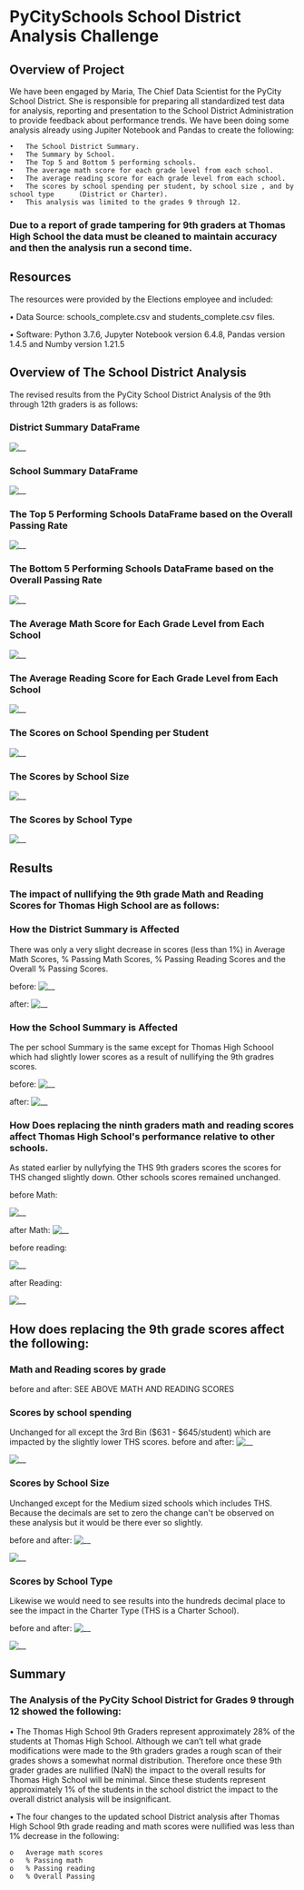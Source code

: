 # PyCitySchools School District Analysis Challenge

## Overview of Project

We have been engaged by Maria, The Chief Data Scientist for the PyCity School District.  She is responsible for preparing all standardized test data for analysis, reporting and presentation to the School District Administration to provide feedback about performance trends.  We have been doing some analysis already using Jupiter Notebook and Pandas to create the following:

	•	The School District Summary.
	•	The Summary by School.
	•	The Top 5 and Bottom 5 performing schools.
	•	The average math score for each grade level from each school.
	•	The average reading score for each grade level from each school.
	•	The scores by school spending per student, by school size , and by school type 		(District or Charter).
	•	This analysis was limited to the grades 9 through 12.
	
### Due to a report of grade tampering for 9th graders at Thomas High School the data must be cleaned to maintain accuracy and then the analysis run a second time.

## Resources
The resources were provided by the Elections employee and included:

•	Data Source: schools_complete.csv and students_complete.csv files.

•	Software: Python 3.7.6, Jupyter Notebook version 6.4.8, Pandas version 1.4.5 and Numby version 1.21.5

## Overview of The School District Analysis

The revised results from the PyCity School District Analysis of the 9th through 12th graders is as follows:

### District Summary DataFrame

![__](https://github.com/Johnnytoobadman/School_District_Analysis/blob/main/PNG%20Files/PyCity%20District%20Summary.png)

### School Summary DataFrame

![__](https://github.com/Johnnytoobadman/School_District_Analysis/blob/main/PNG%20Files/School%20Summary%20DataFrame.png)

### The Top 5 Performing Schools DataFrame based on the Overall Passing Rate

![__](https://github.com/Johnnytoobadman/School_District_Analysis/blob/main/PNG%20Files/Top%205%20Perfoming%20Schools.png)

### The Bottom 5 Performing Schools DataFrame based on the Overall Passing Rate

![__](https://github.com/Johnnytoobadman/School_District_Analysis/blob/main/PNG%20Files/Bottom%205%20Perfoming%20Schools.png)

### The Average Math Score for Each Grade Level from Each School

![__](https://github.com/Johnnytoobadman/School_District_Analysis/blob/main/PNG%20Files/Average%20Math%20Score%20by%20Grade.png)

### The Average Reading Score for Each Grade Level from Each School

![__](https://github.com/Johnnytoobadman/School_District_Analysis/blob/main/PNG%20Files/Average%20Reading%20Score%20by%20Grade.png)

### The Scores on School Spending per Student

![__](https://github.com/Johnnytoobadman/School_District_Analysis/blob/main/PNG%20Files/Scores%20on%20School%20Spending%20per%20Student.png)

### The Scores by School Size

![__](https://github.com/Johnnytoobadman/School_District_Analysis/blob/main/PNG%20Files/Scores%20by%20School%20Size.png)

### The Scores by School Type

![__](https://github.com/Johnnytoobadman/School_District_Analysis/blob/main/PNG%20Files/Scores%20by%20School%20Type.png)

## Results

### The impact of nullifying the 9th grade Math and Reading Scores for Thomas High School are as follows:

### How the District Summary is Affected
There was only a very slight decrease in scores (less than 1%) in Average Math Scores, % Passing Math Scores, % Passing Reading Scores and the Overall % Passing Scores.

before:
![__](https://github.com/Johnnytoobadman/School_District_Analysis/blob/main/PNG%20Files/District%20Analysis1.png)

after:
![__](https://github.com/Johnnytoobadman/School_District_Analysis/blob/main/PNG%20Files/PyCity%20District%20Summary.png)

### How the School Summary is Affected
The per school Summary is the same except for Thomas High Schoool which had slightly lower scores as a result of nullifying the 9th gradres scores.

before:
![__](https://github.com/Johnnytoobadman/School_District_Analysis/blob/main/PNG%20Files/Per%20School%20Analysis1.png)

after:
![__](https://github.com/Johnnytoobadman/School_District_Analysis/blob/main/PNG%20Files/School%20Summary%20DataFrame.png)

### How Does replacing the ninth graders math and reading scores affect Thomas High School's performance relative to other schools.
As stated earlier by nullyfying the THS 9th graders scores the scores for THS changed slightly down.  Other schools scores remained unchanged.

before Math:

![__](https://github.com/Johnnytoobadman/School_District_Analysis/blob/main/PNG%20Files/Math%20scores%20by%20grade1.png)

after Math:
![__](https://github.com/Johnnytoobadman/School_District_Analysis/blob/main/PNG%20Files/Average%20Math%20Score%20by%20Grade.png)



before reading:

![__](https://github.com/Johnnytoobadman/School_District_Analysis/blob/main/PNG%20Files/reading%20scores%20by%20grade1.png)

after Reading:

![__](https://github.com/Johnnytoobadman/School_District_Analysis/blob/main/PNG%20Files/Average%20Reading%20Score%20by%20Grade.png)

## How does replacing the 9th grade scores affect the following:

### Math and Reading scores by grade
before and after:
	SEE ABOVE MATH AND READING SCORES
	 
### Scores by school spending
Unchanged for all except the 3rd Bin ($631 - $645/student) which are impacted by the slightly lower THS scores.
before and after:
![__](https://github.com/Johnnytoobadman/School_District_Analysis/blob/main/PNG%20Files/Student%20spending%20by%20school1.png)
	 
![__](https://github.com/Johnnytoobadman/School_District_Analysis/blob/main/PNG%20Files/Spending%20by%20school%20summary.png)	 

### Scores by School Size
Unchanged except for the Medium sized schools which includes THS.  Because the decimals are set to zero the change can't be observed on these analysis but it would be there ever so slightly.

before and after:
![__](https://github.com/Johnnytoobadman/School_District_Analysis/blob/main/PNG%20Files/School%20size1.png)

![__](https://github.com/Johnnytoobadman/School_District_Analysis/blob/main/PNG%20Files/Scores%20by%20School%20Size.png)

### Scores by School Type
Likewise we would need to see results into the hundreds decimal place to see the impact in the Charter Type (THS is a Charter School).

before and after:
![__](https://github.com/Johnnytoobadman/School_District_Analysis/blob/main/PNG%20Files/School%20type1.png)

![__](https://github.com/Johnnytoobadman/School_District_Analysis/blob/main/PNG%20Files/Scores%20by%20School%20Type.png)


## Summary
### The Analysis of the PyCity School District for Grades 9 through 12 showed the following:

•	The Thomas High School 9th Graders represent approximately 28% of the students at Thomas High School.  Although we can’t tell what grade modifications were made to the 9th graders grades a rough scan of their grades shows a somewhat normal distribution.  Therefore once these 9th grader grades are nullified (NaN) the impact to the overall results for Thomas High School will be minimal. Since these students represent approximately 1% of the students in the school district the impact to the overall district analysis will be insignificant.
 
•	The four changes to the updated school District analysis after Thomas High School 9th grade reading and math scores were nullified was less than 1% decrease in the following:

	o	Average math scores
	o	% Passing math
	o	% Passing reading 
	o	% Overall Passing

